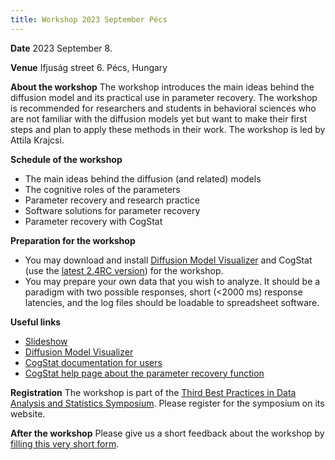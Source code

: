 ```yaml
---
title: Workshop 2023 September Pécs
---
```

**Date** 2023 September 8.

**Venue** Ifjuság street 6. Pécs, Hungary

**About the workshop** The workshop introduces the main ideas behind the diffusion model and its practical use in parameter recovery. The workshop is recommended for researchers and students in behavioral sciences who are not familiar with the diffusion models yet but want to make their first steps and plan to apply these methods in their work. The workshop is led by Attila Krajcsi.

**Schedule of the workshop**
* The main ideas behind the diffusion (and related) models
* The cognitive roles of the parameters
* Parameter recovery and research practice
* Software solutions for parameter recovery
* Parameter recovery with CogStat

**Preparation for the workshop**
* You may download and install [Diffusion Model Visualizer](https://osf.io/4en3b/) and CogStat (use the [latest 2.4RC version](https://github.com/cogstat/cogstat/releases/tag/2.4rc)) for the workshop.
* You may prepare your own data that you wish to analyze. It should be a paradigm with two possible responses, short (<2000 ms) response latencies, and the log files should be loadable to spreadsheet software.

**Useful links**
* [Slideshow](https://docs.google.com/presentation/d/1QYMjPLz1APbyurjUOk7OQy8Sd8rCYxGYDRgMl4geHBo/edit?usp=sharing)
* [Diffusion Model Visualizer](https://osf.io/4en3b/)
* [CogStat documentation for users](https://doc.cogstat.org/)
* [CogStat help page about the parameter recovery function](Behavioral-data-diffusion-analysis)

**Registration** The workshop is part of the [Third Best Practices in Data Analysis and Statistics Symposium](https://www.cogstat.org/best_practices_symposium/). Please register for the symposium on its website.

**After the workshop** Please give us a short feedback about the workshop by [filling this very short form](https://forms.gle/1ye59KG7485ZyZ1a7).
